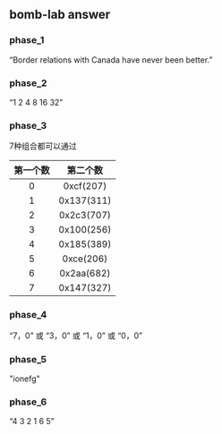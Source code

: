 ## bomb-lab answer

### phase_1

“Border relations with Canada have never been better.”

### phase_2

“1 2 4 8 16 32”

### phase_3

7种组合都可以通过

| 第一个数 |  第二个数  |
| :------: | :--------: |
|    0     | 0xcf(207)  |
|    1     | 0x137(311) |
|    2     | 0x2c3(707) |
|    3     | 0x100(256) |
|    4     | 0x185(389) |
|    5     | 0xce(206)  |
|    6     | 0x2aa(682) |
|    7     | 0x147(327) |

### phase_4

“7，0” 或 “3，0” 或 “1，0” 或 “0，0”

### phase_5

"ionefg"

### phase_6

“4 3 2 1 6 5”



